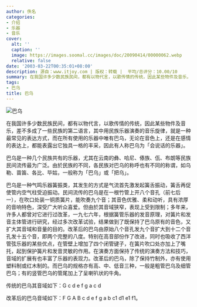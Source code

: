 ```yaml
---
author: 佚名
categories:
- 介绍
- 乐器
- 音乐
cover:
  alt: ''
  caption: ''
  image: https://images.soomal.cc/images/doc/20090414/00000062.webp
  relative: false
date: '2003-03-22T00:35:01+08:00'
description: 源自：www.itjoy.com | 版权：转载 |  平均/总评分：10.00/10
summary: 在我国许多少数民族民间，都有以物代言，以歌传情的传统，因此某些物件及音乐，差不多成了一些民族的第二语言，其中用民族乐器演奏的音乐旋律，就是一种最常见的表达方式，而在所有使用的乐器中唯有巴乌，无论在音色上，还是在感情的表达上，都能表露出它独具一格的丰采，因此有人称巴乌为「会说话的乐器」。
tags:
- 巴乌
title: 巴乌
---
```


![巴乌](https://images.soomal.cc/images/doc/20090414/00000062.webp)

在我国许多少数民族民间，都有以物代言，以歌传情的传统，因此某些物件及音乐，差不多成了一些民族的第二语言，其中用民族乐器演奏的音乐旋律，就是一种最常见的表达方式，而在所有使用的乐器中唯有巴乌，无论在音色上，还是在感情的表达上，都能表露出它独具一格的丰采，因此有人称巴乌为「会说话的乐器」。



巴乌是一种几个民族共有的乐器，尤其在云南的彝、哈尼、傣族、佤、布朗等民族民间流传最为广泛。由於民族的不同，各民族对巴乌的称呼也有不同的称谓，如乌勒、苗笛、各比、毕姑，一般称为「巴乌」或「把乌」。



巴乌是一种气鸣乐器簧振类，其发生的方式是气流首先激发起簧舌振动，簧舌再促使管内空气柱受迫振动。民间流传的巴乌是在一根竹管上开八个音孔（前七后一），在吹口处装一铜质簧片，能吹奏九个音；其音色优雅、柔和动听，具有浓厚的音响特色，深受广大听众喜爱。但由於其音域狭窄，表现上受到限制；多年来，许多人都曾对它进行过改革，一九七六年，根据簧管乐器的发音原理，对簧片和发音主体管进行研究，经过多次改革试验，结果做到了既保持了巴乌原有的音色，又扩大其音域和音量的目的。改革后的巴乌由原始八个音孔发九个音扩大到十二个音孔发十五个音，即两个完整的八度。特别在高音部份作了改进，同时也吸收了西洋管弦乐器的某些优点，在管壁上增加了四个闭管键子，在簧片吹口处亦加上了嘴托，起到保护簧片和发音灵敏的作用。在演奏方面保持了传统的演奏方法和技巧，音域的扩展有也丰富了乐器的表现力。改革后的巴乌，除了保持竹制外，亦有使用塑料制或红木制的。而巴乌的规格亦有高、中、低音三种，一般是粗管巴乌及细管巴乌；有的竖管巴乌的管尾加上了呈喇叭状的牛角。





传统的巴乌其音域如下：G c d e f g a c d



改革后的巴乌音域如下：F G A B c d e f g a b c1 d1 e1 f1。